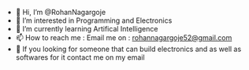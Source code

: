 - 👋 Hi, I’m @RohanNagargoje
- 👀 I’m interested in Programming and Electronics
- 🌱 I’m currently learning Artifical Intelligence
- 📫 How to reach me : Email me on : rohannagargoje52@gmail.com
- 💼 If you looking for someone that can build electronics and as well as softwares for it contact me on my email 
<!---
RohanNagargoje/RohanNagargoje is a ✨ special ✨ repository because its `README.md` (this file) appears on your GitHub profile.
You can click the Preview link to take a look at your changes.
--->
